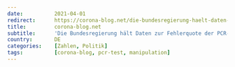 ```yaml
---
date:          2021-04-01
redirect:      https://corona-blog.net/die-bundesregierung-haelt-daten-zur-fehlerquote-der-pcr-tests-zurueck-gesetzeswidrig/
title:         corona-blog.net
subtitle:      'Die Bundesregierung hält Daten zur Fehlerquote der PCR-Tests zurück - Gesetzeswidrig'
country:       DE
categories:    [Zahlen, Politik]
tags:          [corona-blog, pcr-test, manipulation]
---
```

